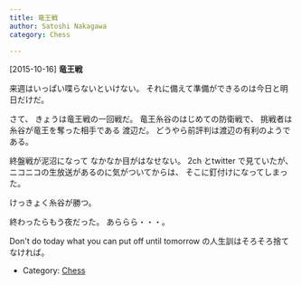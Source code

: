 ```yaml
---
title: 竜王戦
author: Satoshi Nakagawa
category: Chess

---
```


[2015-10-16] **竜王戦** 

 来週はいっぱい喋らないといけない。
それに備えて準備ができるのは今日と明日だけだ。

 さて、
きょうは竜王戦の一回戦だ。
竜王糸谷のはじめての防衛戦で、
挑戦者は糸谷が竜王を奪った相手である
渡辺だ。
どうやら前評判は渡辺の有利のようである。

 終盤戦が泥沼になって
なかなか目がはなせない。
2ch とtwitter で見ていたが、
ニコニコの生放送があるのに気がついてからは、
そこに釘付けになってしまった。

<!--more-->

 けっきょく糸谷が勝つ。

 終わったらもう夜だった。
あららら・・・。

 Don't do today what you can put off until
tomorrow の人生訓はそろそろ捨てなければ。

- Category: [Chess](https://merapano.github.io/categories.html#Chess)

